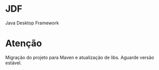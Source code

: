 # JDF
Java Desktop Framework

# Atenção
Migração do projeto para Maven e atualização de libs. Aguarde versão estável.
